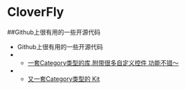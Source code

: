 # CloverFly
##Github上很有用的一些开源代码
* Github上很有用的一些开源代码
* * [一套Category类型的库,附带很多自定义控件 功能不错～](https://github.com/soffes/sstoolkit)
* * [又一套Category类型的 Kit](https://github.com/andrei512/APUtils)
